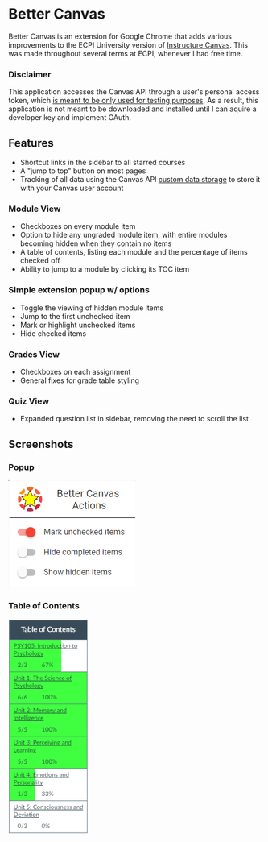 # Better Canvas

Better Canvas is an extension for Google Chrome that adds various improvements to the ECPI University version of [Instructure Canvas](https://github.com/instructure/canvas-lms). This was made throughout several terms at ECPI, whenever I had free time.

### Disclaimer
This application accesses the Canvas API through a user's personal access token, which 
[is meant to be only used for testing purposes](https://canvas.instructure.com/doc/api/file.oauth.html#manual-token-generation). As a result, this application is not meant to be downloaded and installed until I can aquire a developer key and implement OAuth.

## Features

* Shortcut links in the sidebar to all starred courses
* A "jump to top" button on most pages
* Tracking of all data using the Canvas API [custom data storage](https://canvas.instructure.com/doc/api/users.html#method.custom_data.set_data) to store it with your Canvas user account

### Module View
* Checkboxes on every module item
* Option to hide any ungraded module item, with entire modules becoming hidden when they contain no items
* A table of contents, listing each module and the percentage of items checked off
* Ability to jump to a module by clicking its TOC item

### Simple extension popup w/ options
* Toggle the viewing of hidden module items
* Jump to the first unchecked item
* Mark or highlight unchecked items
* Hide checked items

### Grades View
* Checkboxes on each assignment
* General fixes for grade table styling

### Quiz View
* Expanded question list in sidebar, removing the need to scroll the list

## Screenshots

### Popup
![Popup Screenshot](img/screenshots/popup.png)

### Table of Contents
![TOC Screenshot](img/screenshots/table-of-contents.png)
